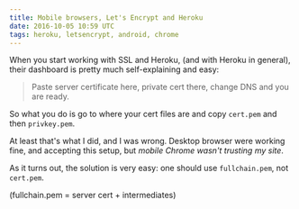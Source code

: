 ```yaml
---
title: Mobile browsers, Let's Encrypt and Heroku
date: 2016-10-05 10:59 UTC
tags: heroku, letsencrypt, android, chrome
---
```


When you start working with SSL and Heroku, (and with Heroku in general), their dashboard
is pretty much self-explaining and easy:

 > Paste server certificate here, private cert there, change DNS and you are ready.

So what you do is go to where your cert files are and copy `cert.pem`  and then `privkey.pem`.

At least that's what I did, and I was wrong. Desktop browser were working fine, and accepting this setup, but *mobile Chrome wasn't trusting my site*.

As it turns out, the solution is very easy: one should use `fullchain.pem`, not `cert.pem`.

(fullchain.pem = server cert + intermediates)
